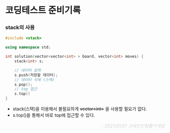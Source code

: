 # 코딩테스트 준비기록

### stack의 사용

```c++
#include <stack>

using namespace std;

int solution(vector<vector<int> > board, vector<int> moves) {
    stack<int> s;

    // 데이터 입력
    s.push(저장할 데이터);
    // 데이터 삭제 (스택)
    s.pop();
    // top 접근
    s.top()
}
```
* stack(스택)을 이용해서 불필요하게 ~~vector\<int>~~ 을 사용할 필요가 없다.
* s.top()을 통해서 바로 top에 접근할 수 있다.

<p align='end' style='color:lightgrey'><em>- 2021/01/01 크레인인형뽑기게임</em></p>